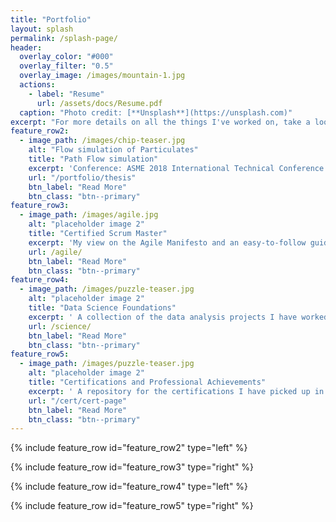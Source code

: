 ```yaml
---
title: "Portfolio"
layout: splash
permalink: /splash-page/
header:
  overlay_color: "#000"
  overlay_filter: "0.5"
  overlay_image: /images/mountain-1.jpg
  actions:
    - label: "Resume"
      url: /assets/docs/Resume.pdf
  caption: "Photo credit: [**Unsplash**](https://unsplash.com)"
excerpt: "For more details on all the things I've worked on, take a look at my resume."
feature_row2:
  - image_path: /images/chip-teaser.jpg
    alt: "Flow simulation of Particulates"
    title: "Path Flow simulation"
    excerpt: 'Conference: ASME 2018 International Technical Conference and Exhibition on Packaging and Integration of Electronic and Photonic Microsystems'
    url: "/portfolio/thesis"
    btn_label: "Read More"
    btn_class: "btn--primary"
feature_row3:
  - image_path: /images/agile.jpg
    alt: "placeholder image 2"
    title: "Certified Scrum Master"
    excerpt: 'My view on the Agile Manifesto and an easy-to-follow guide I have used on the agile methodology.'
    url: /agile/
    btn_label: "Read More"
    btn_class: "btn--primary"
feature_row4:
  - image_path: /images/puzzle-teaser.jpg
    alt: "placeholder image 2"
    title: "Data Science Foundations"
    excerpt: ' A collection of the data analysis projects I have worked on in the past.'
    url: /science/
    btn_label: "Read More"
    btn_class: "btn--primary"
feature_row5:
  - image_path: /images/puzzle-teaser.jpg
    alt: "placeholder image 2"
    title: "Certifications and Professional Achievements"
    excerpt: ' A repository for the certifications I have picked up in the past.'
    url: "/cert/cert-page"
    btn_label: "Read More"
    btn_class: "btn--primary"
---
```


{% include feature_row id="feature_row2" type="left" %}

{% include feature_row id="feature_row3" type="right" %}

{% include feature_row id="feature_row4" type="left" %}

{% include feature_row id="feature_row5" type="right" %}

